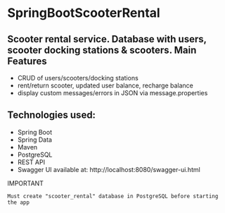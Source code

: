 # SpringBootScooterRental
Scooter rental service. 
Database with users, scooter docking stations & scooters.
Main Features
--------------
- CRUD of users/scooters/docking stations
- rent/return scooter, updated user balance, recharge balance
- display custom messages/errors in JSON via message.properties 

Technologies used:
--------------
* Spring Boot
* Spring Data
* Maven
* PostgreSQL 
* REST API 
* Swagger UI available at: http://localhost:8080/swagger-ui.html

IMPORTANT
```
Must create "scooter_rental" database in PostgreSQL before starting the app
```
